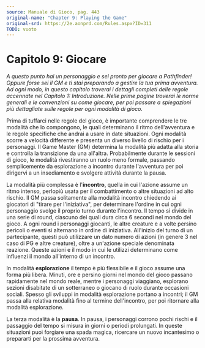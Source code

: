 ```yaml
---
source: Manuale di Gioco, pag. 443
original-name: "Chapter 9: Playing the Game"
original-srd: https://2e.aonprd.com/Rules.aspx?ID=311
TODO: vuoto
---
```


# Capitolo 9: Giocare

_A questo punto hai un personaggio e sei pronto per giocare a Pathfinder! Oppure
forse sei il GM e ti stai preparando a gestire la tua prima avventura. Ad ogni
modo, in questo capitolo troverai i dettagli completi delle regole accennate nel
Capitolo 1: Introduzione. Nelle prime pagine troverai le norme generali e le
convenzioni su come giocare, per poi passare a spiegazioni più dettagliate sulle
regole per ogni modalità di gioco._

Prima di tuffarci nelle regole del gioco, è importante comprendere le tre
modalità che lo compongono, le quali determinano il ritmo dell'avventura e le
regole specifiche che andrai a usare in date situazioni. Ogni modalità scorre a
velocità differente e presenta un diverso livello di rischio per i personaggi.
Il Game Master (GM) determina la modalità più adatta alla storia e controlla la
transizione da una all'altra. Probabilmente durante le sessioni di gioco, le
modalità rivestiranno un ruolo meno formale, passando semplicemente da
esplorazione a incontro durante l'avventura per poi dirigervi a un insediamento
e svolgere attività durante la pausa.

La modalità più complessa è l'**incontro**, quella in cui l'azione assume un
ritmo intenso, perlopiù usata per il combattimento o altre situazioni ad alto
rischio. Il GM passa solitamente alla modalità incontro chiedendo ai giocatori
di "tirare per l'iniziativa", per determinare l'ordine in cui ogni personaggio
svolge il proprio turno durante l'incontro. Il tempo si divide in una serie di
round, ciascuno dei quali dura circa 6 secondi nel mondo del gioco. A ogni round
i personaggi giocanti, le altre creature e a volte persino pericoli o eventi si
alternano in ordine di iniziativa. All'inizio del turno di un partecipante,
questi può utilizzare un dato numero di azioni (in genere 3 nel caso di PG e
altre creature), oltre a un'azione speciale denominata reazione. Queste azioni e
il modo in cui le utilizzi determinano come influenzi il mondo all'interno di un
incontro.

In modalità **esplorazione** il tempo è più flessibile e il gioco assume una
forma più libera. Minuti, ore e persino giorni nel mondo del gioco passano
rapidamente nel mondo reale, mentre i personaggi viaggiano, esplorano sezioni
disabitate di un sotterraneo o giocano di ruolo durante occasioni sociali.
Spesso gli sviluppi in modalità esplorazione portano a incontri; il GM passa
alla relativa modalità fino al termine dell'incontro, per poi ritornare alla
modalità esplorazione.

La terza modalità è la **pausa**. In pausa, i personaggi corrono pochi rischi e
il passaggio del tempo si misura in giorni o periodi prolungati. In queste
situazioni puoi forgiare una spada magica, ricercare un nuovo incantesimo o
prepararti per la prossima avventura.
